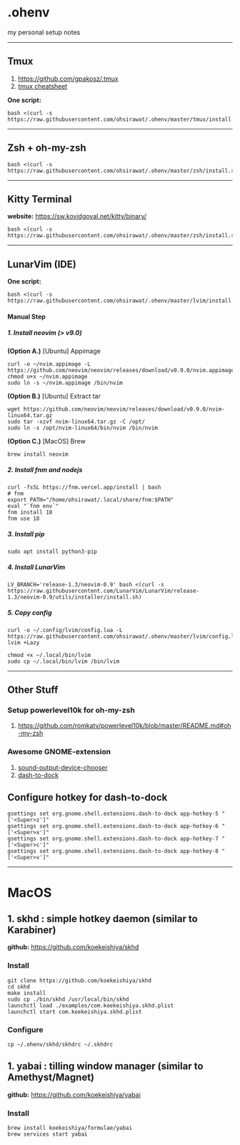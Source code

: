 # .ohenv
my personal setup notes

_______________________

## Tmux
1. https://github.com/gpakosz/.tmux
2. [tmux cheatsheet](https://tmuxcheatsheet.com/)

**One script:**
```
bash <(curl -s https://raw.githubusercontent.com/ohsirawat/.ohenv/master/tmux/install.sh)
```
_______________________

## Zsh + oh-my-zsh
```
bash <(curl -s https://raw.githubusercontent.com/ohsirawat/.ohenv/master/zsh/install.sh)
```

_______________________

## Kitty Terminal
**website:** https://sw.kovidgoyal.net/kitty/binary/
```
bash <(curl -s https://raw.githubusercontent.com/ohsirawat/.ohenv/master/zsh/install.sh)
```

_______________________

## LunarVim  (IDE)

**One script:**
```
bash <(curl -s https://raw.githubusercontent.com/ohsirawat/.ohenv/master/lvim/install.sh)
```

#### Manual Step
##### 1. Install neovim (> v9.0)
**(Option A.)** [Ubuntu] Appimage
```
curl -o ~/nvim.appimage -L https://github.com/neovim/neovim/releases/download/v0.9.0/nvim.appimage
chmod u+x ~/nvim.appimage
sudo ln -s ~/nvim.appimage /bin/nvim
```
**(Option B.)** [Ubuntu] Extract tar
```
wget https://github.com/neovim/neovim/releases/download/v0.9.0/nvim-linux64.tar.gz
sudo tar -xzvf nvim-linux64.tar.gz -C /opt/
sudo ln -s /opt/nvim-linux64/bin/nvim /bin/nvim
```
**(Option C.)** [MacOS] Brew
```
brew install neovim
```

##### 2. Install fnm and nodejs
```
curl -fsSL https://fnm.vercel.app/install | bash
# fnm
export PATH="/home/ohsirawat/.local/share/fnm:$PATH"
eval "`fnm env`"
fnm install 18
fnm use 18
```

##### 3. Install pip
```
sudo apt install python3-pip
```

##### 4. Install LunarVim
```
LV_BRANCH='release-1.3/neovim-0.9' bash <(curl -s https://raw.githubusercontent.com/LunarVim/LunarVim/release-1.3/neovim-0.9/utils/installer/install.sh)
```

##### 5. Copy config
```
curl -o ~/.config/lvim/config.lua -L https://raw.githubusercontent.com/ohsirawat/.ohenv/master/lvim/config.lua
lvim +Lazy

chmod +x ~/.local/bin/lvim
sudo cp ~/.local/bin/lvim /bin/lvim
```
_______________________

## Other Stuff

### Setup powerlevel10k for oh-my-zsh
1. https://github.com/romkatv/powerlevel10k/blob/master/README.md#oh-my-zsh

### Awesome GNOME-extension
1. [sound-output-device-chooser](https://extensions.gnome.org/extension/906/sound-output-device-chooser/) 
2. [dash-to-dock](https://extensions.gnome.org/extension/307/dash-to-dock/) 

## Configure hotkey for dash-to-dock
```
gsettings set org.gnome.shell.extensions.dash-to-dock app-hotkey-5 "['<Super>z']"
gsettings set org.gnome.shell.extensions.dash-to-dock app-hotkey-6 "['<Super>x']"
gsettings set org.gnome.shell.extensions.dash-to-dock app-hotkey-7 "['<Super>c']"
gsettings set org.gnome.shell.extensions.dash-to-dock app-hotkey-8 "['<Super>v']"
```

_______________________

# MacOS
## 1. skhd : simple hotkey daemon (similar to Karabiner)
**github:** https://github.com/koekeishiya/skhd
### Install
```
git clone https://github.com/koekeishiya/skhd
cd skhd
make install
sudo cp ./bin/skhd /usr/local/bin/skhd
launchctl load ./examples/com.koekeishiya.skhd.plist
launchctl start com.koekeishiya.skhd.plist
```
### Configure
```
cp ~/.ohenv/skhd/skhdrc ~/.skhdrc
```
## 1. yabai : tilling window manager (similar to Amethyst/Magnet)
**github:** https://github.com/koekeishiya/yabai
### Install
```
brew install koekeishiya/formulae/yabai
brew services start yabai
```
